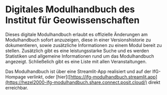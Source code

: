 # Digitales Modulhandbuch des Institut für Geowissenschaften

Dieses digitale Modulhandbuch erlaubt es offizielle Änderungen am Modulhandbuch sofort anzuzeigen, diese in einer Versionshistorie zu dokumentieren, sowie zusätzliche Informationen zu einem Modul bereit zu stellen. Zusätzlich gibt es eine leistungsstarke Suche und es werden Statistiken und allgemeine Informationen rund um das Modulhandbuch angezeigt. Schließelich gibt es eine Liste mit allen Veranstaltungen.  

Das Modulhandbuch ist über eine Streamlit-App realisiert und auf der IfG-Hompage verlinkt, oder [hier]([https://ifg-modulhandbuch.streamlit.app](https://hezel2000-ifg-modulhandbuch.share.connect.posit.cloud/) direkt erreichbar.
